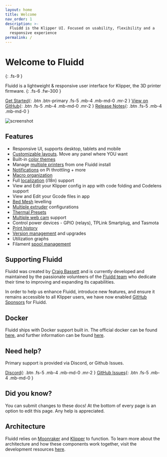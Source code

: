 ```yaml
---
layout: home
title: Welcome
nav_order: 1
description: >-
  Fluidd is the Klipper UI. Focused on usability, flexibility and a
  responsive experience
permalink: /
---
```


# Welcome to Fluidd
{: .fs-9 }

Fluidd is a lightweight & responsive user interface for Klipper, the 3D printer
firmware.
{: .fs-6 .fw-300 }

[Get Started](/installation){: .btn .btn-primary .fs-5 .mb-4 .mb-md-0 .mr-2 }
[View on GitHub](https://github.com/ShohninDmitriy/fluidd){: .btn .fs-5 .mb-4 .mb-md-0 .mr-2 }
[Release Notes](https://github.com/ShohninDmitriy/fluidd/releases){: .btn .fs-5 .mb-4 .mb-md-0 }

![screenshot](/assets/images/preview_sliced.png)

## Features

- Responsive UI, supports desktop, tablets and mobile
- [Customizable layouts](/customize/layout). Move any panel where YOU want
- Built-in [color themes](/customize/themes)
- Manage [multiple printers](/features/printers) from one Fluidd install
- [Notifications](/features/notifications) on Pi throttling + more
- [Macro organization](/features/macros)
- Full [localization](/development/localization) (i18n) support
- View and Edit your Klipper config in app with code folding and Codelens support
- View and Edit your Gcode files in app
- [Bed Mesh](/features/bed_mesh) levelling
- [Multiple extruder](/features/multiple_extruders) configurations
- [Thermal Presets](/features/presets)
- [Multiple web cam](/features/cameras) support
- Control power devices - GPIO (relays), TPLink Smartplug, and Tasmota
- [Print history](/features/print_history)
- [Version management](/updates/automated) and upgrades
- Utilization graphs
- Filament [spool management](/features/spoolman)

## Supporting Fluidd

Fluidd was created by [Craig Bassett](https://github.com/cadriel) and is
currently developed and maintained by the passionate volunteers of the
[Fluidd team](https://github.com/orgs/fluidd-core/people) who dedicate their
time to improving and expanding its capabilities.

In order to help us enhance Fluidd, introduce new features, and ensure it
remains accessible to all Klipper users, we have now enabled [GitHub Sponsors](https://github.com/sponsors/fluidd-core)
for Fluidd.

## Docker

Fluidd ships with Docker support built in. The official docker can be found
[here](https://github.com/ShohninDmitriy/fluidd/pkgs/container/fluidd), and further information can be found [here](/installation/docker).

## Need help?

Primary support is provided via Discord, or Github Issues.

[Discord](https://discord.gg/GZ3D5tqfcF){: .btn .fs-5 .mb-4 .mb-md-0 .mr-2 }
[GitHub Issues](https://github.com/ShohninDmitriy/fluidd/issues){: .btn .fs-5 .mb-4 .mb-md-0 }

## Did you know?

You can submit changes to these docs! At the bottom of every page is an option
to edit this page. Any help is appreciated.

## Architecture

Fluidd relies on [Moonraker](https://github.com/ShohninDmitriy/moonraker/tree/master/docs) and
[Klipper](https://www.klipper3d.org/) to function. To learn more about the
architecture and how these components work together, visit the development
resources [here](/development).
